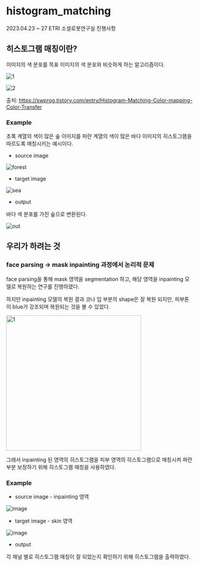 # histogram_matching
2023.04.23 ~ 27 ETRI 소셜로봇연구실 진행사항
 
## 히스토그램 매칭이란?

이미지의 색 분포를 목표 이미지의 색 분포와 비슷하게 하는 알고리즘이다.

![1](https://github.com/Seungeun-Han/histogram_matching/assets/101082685/22f210fd-ad54-4c4e-b370-29930ab8c4d0)

![2](https://github.com/Seungeun-Han/histogram_matching/assets/101082685/7606f7f5-603b-47ec-a041-341c59be26e3)

출처: https://swprog.tistory.com/entry/Histogram-Matching-Color-mapping-Color-Transfer


### Example
초록 계열의 색이 많은 숲 이미지를 파란 계열의 색이 많은 바다 이미지의 히스토그램을 따르도록 매칭시키는 예시이다.

- source image

![forest](https://github.com/Seungeun-Han/histogram_matching/assets/101082685/42d50d5f-c6d6-4620-9c99-eeb40634ef43)


- target image

![sea](https://github.com/Seungeun-Han/histogram_matching/assets/101082685/cc3aae70-b257-4e41-a7e0-18b0f0df03e7)

- output

바다 색 분포를 가진 숲으로 변환된다.

![out](https://github.com/Seungeun-Han/histogram_matching/assets/101082685/72119d4f-a929-4c2c-ab45-4de27733bcf8)



## 우리가 하려는 것

### face parsing → mask inpainting 과정에서 논리적 문제

face parsing을 통해 mask 영역을 segmentation 하고, 해당 영역을 inpainting 모델로 복원하는 연구를 진행하였다.

하지만 inpainting 모델의 복원 결과 코나 입 부분의 shape은 잘 복원 되지만, 피부톤이 blue가 강조되며 복원되는 것을 볼 수 있었다.

<img width="362" alt="1" src="https://github.com/Seungeun-Han/histogram_matching/assets/101082685/c333119a-6574-4c10-9302-b3084782bd82">

그래서 inpainting 된 영역의 히스토그램을 피부 영역의 히스토그램으로 매칭시켜 파란 부분 보정하기 위해 히스토그램 매칭을 사용하였다.


### Example

- source image - inpainting 영역

![image](https://github.com/Seungeun-Han/histogram_matching/assets/101082685/654f280c-6c30-4ba6-a404-7756fffcbf1d)

- target image - skin 영역

![image](https://github.com/Seungeun-Han/histogram_matching/assets/101082685/86a136a4-852d-4de2-b863-e3dfcc2f7f18)

- output

각 채널 별로 히스토그램 매칭이 잘 되었는지 확인하기 위해 히스토그램을 출력하였다.

